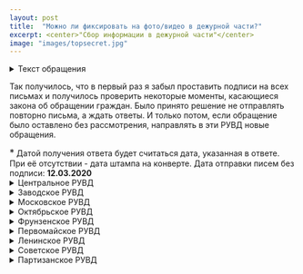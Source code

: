 ```yaml
---
layout: post
title:  "Можно ли фиксировать на фото/видео в дежурной части?"
excerpt: <center>"Сбор информации в дежурной части"</center>
image: "images/topsecret.jpg"
---
```

<details>
  <summary>Текст обращения</summary>
 <p> Я, гражданин Республики Беларусь, обращаюсь к Вам за разъяснением.</p>
<p>  В соответствии со <strong> статьей 34 Конституции Республики Беларусь, “Гражданам Республики Беларусь гарантируется право на получение, хранение и распространение полной, достоверной и своевременной информации о деятельности государственных органов, общественных объединений, о политической, экономической, культурной и международной жизни, состоянии окружающей среды.”</strong>.</p>
<p>  В соответствии со <strong>ст. 5 Закона № 263 – З «Об органах внутренних дел Республики Беларусь» от 17 июля 2007 года, “Деятельность органов внутренних дел является гласной, открытой для граждан и средств массовой информации в той мере, в какой это не противоречит требованиям законодательства Республики Беларусь о защите государственных секретов и иной охраняемой законом тайны.”</strong></p>
<p>	В связи с изложенным, прошу пояснить:</p>
<p>1. Возможно ли проведение аудиозаписи, фотосъемки и видеофиксации на территории дежурной части РУВД ... района.</p>
<p>2. Если указанное в п.1 не разрешено, прошу пояснить, на основании каких нормативных документов запрещается сбор информации указанными методами</p> 
  </details>
 <div class="box">
<p>Так получилось, что в первый раз я забыл проставить подписи на всех письмах и получилось проверить некоторые моменты, касающиеся закона об обращении граждан. Было принято решение не отправлять повторно письма, а ждать ответы. И только потом, если обращение было оставлено без рассмотрения, направлять в эти РУВД новые обращения.</p>
<big>*</big> Датой получения ответа будет считаться дата, указанная в ответе. При её отсутствии - дата штампа на конверте.
Дата отправки писем без подписи: <strong>12.03.2020</strong>
</div>
<details>
  <summary>Центральное РУВД</summary>
  Ответ был дан, несмотря на отсутствие личной подписи. Хотя со сроками конечно беда. В ответе обозначено <strong>23.04.2020</strong>, а штамп на конверте гласит про <strong>29.04.2017</strong>. В любом случае, с некоторым опозданием письмо.<br/>
  В целом ответ развернутый. В ответе ссылались на следующие документы:<br/>
  - Указ Президента Республики Беларусь "О некоторых вопросах в сфере государственных секретов" от 25.02.2011 №68;<br/>
  - Некие ведомственные правовые акты, регламентирующие режим секретности в ОВД и организацию пропускного режима на них;<br/>
  - Ссылка на то, что что указанные акты имеют гриф "Для служебного пользования" (далее ДСП);<br/>
  - Статья 18-1 Закона Республики Беларусь "Об информации, информатизации и защите информации" от 10.11.2008 №355-3, согласно которой, акты с грифом "ДСП" относятся к служебной информации, распространение которой ограничено.<br/>
  
 Ключевой момент, в вопросе "А можно ли?" кроется как раз в последнем пункте. В ответе прямым текстом говорится о невозможности разъяснения мне содержания правовых актов, которые запрещают мне проводить фотофиксацию на территории дежурной части.<br/>
 Одновременно с ответом на мои вопросы умудрились рассказать про досмотр посетителей, о том как это важно и полезно для их безопасности и секретности (При этом за все время что я туда приходил по своей воле - меня ни разу не досмотрели).<br/>
 
<h5><code>Итог: Снимать нельзя, но мы вам не расскажем почему. Есть за что зацепиться для дальнейшей коммуникации на эту тему. Выдали лишней информации. Во всяком случае про досмотры можно было и не рассказывать.</code></h5>
</details>

<details>
  <summary>Заводское РУВД</summary>
  Ответ был дан, несмотря на отсутствие личной подписи.<br/>
  Со сроками все в порядке, ответ был дан <strong>17.03.2020</strong> (кажется, это рекорд в этом блоке).<br/>
   В целом ответ развернутый. В ответе ссылались на следующие документы:<br/>
  - Закон Республики Беларусь от 8 Мая 2009 года №16-3 "О государственной охране";<br/>
  - Приказ МВД Республики Беларусь от 23.05.2019 №30дсп;<br/>
  - Инструкция по обеспечению охраны объектов УВД администрации Заводского района г. Минска и осуществлении пропускного режима на них.
 
<h5><code>Если кратко - нельзя. На основании "ДСП" приказа, который на основании Закона "О государственной охране". О том что с текстом приказа №30дсп ознакомиться нельзя не указано.</code></h5>
 
</details>

<details>
  <summary>Московское РУВД</summary>
  На первое обращение, отправленное без подписи, <strong>19.03.2020</strong> был дан ответ, однако обращение по существу рассмотрено не было.<br/>
  При отказе рассмотрения ссылались на <strong>ст. 12 Закона Республики беларусь №300-3 от 18.07.2011 "Об обращениях граждан и юрижических лиц".</strong>, т.е. ссылались на отсутствие личной подписи.<br/>
  Исходя из этого в соответствии со ст.15 указанного Закона письменные обращения <strong>могут</strong> быть оставлены без рассмотрения по существу, если не соответствют требованиям, установленным пунктами 1-6 ст. 12 данного Закона.<br/>
  Т.е. могут, а не обязаны.
  <strong>01.04.2020</strong> было направлено повторное обращение. Ответ был дан <strong>10.04.2020</strong>. Со сроками тут все в порядке.<br/>
  Вот тут уже оторвались, т.к. ответ пришел аж на двух листах. За развернутость конечно десяточка.<br/>
  Ссылались на следующие документы:<br/>
  - Указ Президента Республики беларусь "О некоторых опросах в сфере государственных секретов" от 25.02.2014 №68;<br/>
  - Абзац 9 ст.25 Закона Республики Беларусь "Об органах внутренних дел Республики беларусь" от 17.07.2007 №263-З;<br/>
  - Статья 17 Закона Республики Беларусь "Об информации, информатизации и защите информации" от 10.11.2008 №355-3;<br/>
  Тут также ссылаются на то, что некоторые правовые акты имеют гриф "ДСП", и на основании этого прямым текстои написано, что разъяснить их содержание мне не представляется возможным.
  
<h5><code>Где-то это уже было, но снимать нельзя. А почему - не скажем. Есть за что зацепиться для дальнейшей коммуникации на эту тему.</code></h5>
</details>

<details>
  <summary>Октябрьское РУВД</summary>
  Тут интересно. А именно - на обращение без подписи были пропущены все возможные сроки. Ввиду этого не дождавшись ответа на первое письмо, 01.04.2020 я отправил второе. Как итог - два абсолютно идентичных друг другу ответа.<br/>
  Даты ответов: <strong>10.04.2020</strong> и <strong>14.04.2020</strong> соответственно. Т.е. нарушение по срокам как бы есть, но как бы и нет.<br/>
  На что ссылались:<br/>
  - Приказ МВД Республики Беларусь от 23.05.2019 №30дсп "Об организации охраны объектов органов внутренних дел и осуществления пропускного режима на них";<br/>
  - ст. 5 Закона №263-3 "об органах внутренних дел Республики Беларусь";<br/>
  - Законодательство республики беларусь о защите государственных секретов и иной охраняемой тайны.<br/>
  
<h5><code>Никакого разнообразия в ответах. Сам ответ максимально сухой и краткий.</code></h5>
  
</details>

<details>
  <summary>Фрунзенское РУВД</summary>
  Конверты конечно космос (из крафтовой бумаги, правда склеены криво и помяты).<br/>
  Аналогично с Московским РУВД, на первое письмо вернулась отписка, что они могут не отвечать на мое обращение. Дата указана как <strong>23.03.2020</strong>, т.е. тут успели.<br/>
  Второе обращение было отправлено <strong>01.04.2020</strong>, а получено уже <strong>20.04.2020</strong>. Вроде как не укладываются чутка, но сделаем скидку на то, что я не знаю точной даты, когда было получено ими мое письмо. Так что предположим, что в сроки уложились.<br/>
  Ссылались на следующие документы:<br/>
  - Указ Президента Республики беларусь "О некоторых опросах в сфере государственных секретов" от 25.02.2014 №68;<br/>
  - Абзац 9 ст.25 Закона Республики Беларусь "Об органах внутренних дел Республики беларусь" от 17.07.2007 №263-З;<br/>
  - Статья 17 Закона Республики Беларусь "Об информации, информатизации и защите информации" от 10.11.2008 №355-3;<br/>
  Тут также ссылаются на то, что некоторые правовые акты имеют гриф "ДСП", и на основании этого прямым текстои написано, что разъяснить их содержание мне не представляется возможным.
<h5><code>Кажется, Фрунзенское и Московское РУВД отвечали на мои вопросы совместно. Текст ответа очень похож на ответ из Московского РУВД.</code> </h5> 
</details>

<details>
  <summary>Первомайское РУВД</summary>
  На первое обращение, отправленное без подписи, пришел ответ, однако обращение по существу рассмотрено не было. Но в сроки уложились: <strong>20.03.2020</strong><br/>
  При отказе рассмотрения ссылались на <strong>ст. 12 Закона Республики беларусь №300-3 от 18.07.2011 "Об обращениях граждан и юрижических лиц".</strong>, т.е. ссылались на отсутствие личной подписи.<br/>
  Исходя из этого в соответствии со ст.15 указанного Закона письменные обращения <strong>могут</strong> быть оставлены без рассмотрения по существу, если не соответствют требованиям, установленным пунктами 1-6 ст. 12 данного Закона.<br/>
  Т.е. могут, а не обязаны.  
</details>

<details>
  <summary>Ленинское РУВД</summary>
  Ответ был дан, несмотря на отсутствие личной подписи.<br/>
  Ссылались на следующие документы:<br/>
  - Приказ МВД Республики Беларусь от 23.05.2019 №30дсп "Об организации охраны объектов органов внутренних дел и осуществления пропускного режима на них";<br/>
  - ст. 5 Закона №263-3 "об органах внутренних дел Республики Беларусь";<br/>
  
<h5><code>Ответ якобы по существу, но как и в случае с Октябрьским РУВД - максимально неинформативный и краткий.</code></h5>
  
</details>

<details>
  <summary>Советское РУВД</summary>
  Достаточно уникальный ответ, т.к. в нем не сослались ни на одну норму закона, согласно которой может быть запрещена фото и видеофиксация. При этом она запрещена. Пишут, что эти ведомственные правовые акты имеют ограничительный гриф "ДСП"
  По срокам тут немного иначе. Письмо было отправлено <strong>26.04.2020</strong>, ответ был дан <strong>15.05.2020</strong>. Как бы тоже косяк, но написано что получено обращение было <strong>30.04.2020</strong>. Так что пусть будет успели. Мало ли.
<h5><code>Ответ на троечку. Никаких отсылок к закону, никаких нормальных объясений. В общем ответ не очень.</code></h5>
</details>

<details>
  <summary>Партизанское РУВД</summary>
  Самые интересные ребята, т.к. видимо только они дочитали закон "Об обращениях граждан и юридических лиц" до конца.<br/>
  Они также дали отписку на тему отсутствия личной подписи, однако только они вместе с отпиской вернули отправленное мной обращение (даже с конвертом). А все почему? А потому что пункт 4 статьи 15 Закона Республики Беларусь от 18 июля 2011 №300-3 "Об обращениях граждан и юридических лиц" гласит: <strong>При оставлении письменного обращения без рассмотрения по существу, за исключением случаев, предусмотренных абзацем седьмым пункта 1 настоящей статьи, статьей 23, частью второй пункта 1 статьи 24 настоящего Закона, заявитель в течение пяти рабочих дней письменно уведомляется об оставлении обращения без рассмотрения по существу с указанием причин принятия такого решения и ему возвращаются оригиналы документов, приложенных к обращению.</strong><br/>
  Документ из моего обращения конечно такой себе, но приятно, что прочитали и вернули. По срокам все четко: ответ дан <strong>23.03.2020</strong>.<br/>
  Второе обращение было отправлено <strong>01.04.2020</strong>, а ответ был дан <strong>17.04.2020</strong>. Учитывая сроки доставки, тут явно четко уложились (Хотя можно и быстрее, конечно же)<br/>
  Сам ответ не ахти какой, но структуру выдержали и все понятно, что они пытаются объяснить. На что ссылаются:<br/>
  - Указ Президента Республики Беларусь "О некоторых вопросах в сфере государственных секретов" от 25.02.2011 №68;<br/>
  - Статья 17 Закона Республики Беларусь "Об информации, информатизации и защите информации" от 10.11.2008 №355-3;<br/>
  Из интересного - тут также прямым текстом написано, что полное содержание ведомственных нормативных правовых актов разъяснить мне невозможно, т.к. упомянутые акты имеют гриф "ДСП". Получается, частично содержание мне могут разъяснить?<br/>
<h5><code>Ответ неплохой. Но снимать ничего нельзя. Есть за что зацепится для дальнейшей коммуникации. </code></h5>
</details>
